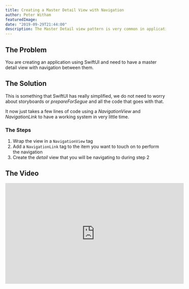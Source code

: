 ```yaml
---
title: Creating a Master Detail View with Navigation
author: Peter Witham
featuredImage:
date: "2019-09-29T21:44:00"
description: The Master Detail view pattern is very common in applications. This video explains how to create just that using SwiftUI 
---
```


## The Problem
You are creating an application using SwiftUI and need to have a master detail view with navigation between them.

## The Solution
This is something that SwiftUI has really simplified, we do not need to worry about storyboards or _prepareForSegue_ and all the code that goes with that.

It now just takes a few lines of code using a _NavigationView_ and _NavigationLink_ to have a working system in very little time.

### The Steps
1. Wrap the view in a `NavigationView` tag
2. Add a `NavigationLink` tag to the item you want to touch on to perform the navigation
3. Create the _detail_ view that you will be navigating to during step 2

## The Video
<iframe width="560" height="315" src="https://www.youtube.com/embed/Bt7oUbHAKaU" frameborder="0" allow="accelerometer; autoplay; encrypted-media; gyroscope; picture-in-picture" allowfullscreen></iframe>
